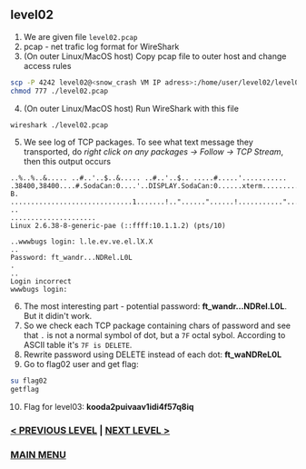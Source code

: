 ## level02
1. We are given file `level02.pcap`
2. pcap - net trafic log format for WireShark
3. (On outer Linux/MacOS host) Copy pcap file to outer host and change access rules
``` Bash
scp -P 4242 level02@<snow_crash VM IP adress>:/home/user/level02/level02.pcap .
chmod 777 ./level02.pcap
```
4. (On outer Linux/MacOS host) Run WireShark with this file
``` Bash
wireshark ./level02.pcap
```
5. We see log of TCP packages. To see what text message they transported, do *right click on any packages -> Follow -> TCP Stream*, then this output occurs
```
..%..%..&..... ..#..'..$..&..... ..#..'..$.. .....#.....'........... .38400,38400....#.SodaCan:0....'..DISPLAY.SodaCan:0......xterm.........."........!........"..".....b........b....	B.
..............................1.......!.."......"......!..........."........"..".............	..
.....................
Linux 2.6.38-8-generic-pae (::ffff:10.1.1.2) (pts/10)

..wwwbugs login: l.le.ev.ve.el.lX.X
..
Password: ft_wandr...NDRel.L0L
.
..
Login incorrect
wwwbugs login:
```
6. The most interesting part - potential password: **ft_wandr...NDRel.L0L**. But it didin't work.
7. So we check each TCP package containing chars of password and see that `.` is not a normal symbol of dot, but a `7F` octal sybol. According to ASCII table it's `7F is DELETE`.
8. Rewrite password using DELETE instead of each dot: **ft_waNDReL0L**
9. Go to flag02 user and get flag:
``` Bash
su flag02
getflag
```
10. Flag for level03: **kooda2puivaav1idi4f57q8iq**

### [< PREVIOUS LEVEL](../../level01/Resources/stages.md) | [NEXT LEVEL >](../../level03/Resources/stages.md)
### [MAIN MENU](../../README.md)
